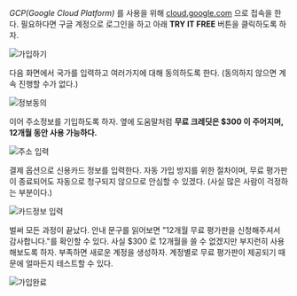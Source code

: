 *GCP(Google Cloud Platform)* 를 사용을 위해 [cloud.google.com](https://cloud.google.com/) 으로 접속을 한다. 필요하다면 구글 계정으로 로그인을 하고 아래 **TRY IT FREE** 버튼을 클릭하도록 하자.

![가입하기](https://t1.daumcdn.net/cfile/tistory/22123B4058E1E44630)

다음 화면에서 국가를 입력하고 여러가지에 대해 동의하도록 한다. (동의하지 않으면 계속 진행할 수가 없다.)

![정보동의](https://t1.daumcdn.net/cfile/tistory/2420924458E1E4542B)

이어 주소정보를 기입하도록 하자. 옆에 도움말처럼 **무료 크레딧은 $300 이 주어지며, 12개월 동안 사용 가능하다.**

![주소 입력](https://t1.daumcdn.net/cfile/tistory/2443944058E1E46312)

결제 옵션으로 신용카드 정보를 입력한다. 자동 가입 방지를 위한 절차이며, 무료 평가판이 종료되어도 자동으로 청구되지 않으므로 안심할 수 있겠다. (사실 많은 사람이 걱정하는 부분이다.)

![카드정보 입력](https://t1.daumcdn.net/cfile/tistory/21797E4458E1E4702E)

벌써 모든 과정이 끝났다. 안내 문구를 읽어보면 "12개월 무료 평가판을 신청해주셔서 감사합니다."를 확인할 수 있다. 사실 $300 로 12개월을 쓸 수 없겠지만 부지런히 사용해보도록 하자. 부족하면 새로운 계정을 생성하자. 계정별로 무료 평가판이 제공되기 때문에 얼마든지 테스트할 수 있다.

![가입완료](https://t1.daumcdn.net/cfile/tistory/254FA54658E1E47C1F)
